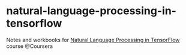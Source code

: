 # natural-language-processing-in-tensorflow
Notes and workbooks for [Natural Language Processing in TensorFlow](https://www.coursera.org/learn/natural-language-processing-tensorflow) course @Coursera
